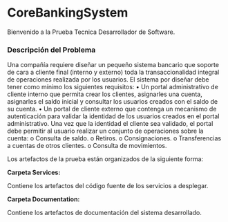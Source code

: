 # CoreBankingSystem
Bienvenido a la Prueba Tecnica Desarrollador de Software.

### Descripción del Problema
Una compañía requiere diseñar un pequeño sistema bancario que soporte de cara a cliente final (interno y externo) toda la transaccionalidad integral de operaciones realizada por los usuarios. El sistema por diseñar debe tener como mínimo los siguientes requisitos:
• Un portal administrativo de cliente interno que permita crear los clientes, asignarles una cuenta, asignarles el saldo inicial y consultar los usuarios creados con el saldo de su cuenta.
• Un portal de cliente externo que contenga un mecanismo de autenticación para validar la identidad de los usuarios creados en el portal administrativo. Una vez que la identidad el cliente sea validado, el portal debe permitir al usuario realizar un conjunto de operaciones sobre la cuenta:
o Consulta de saldo.
o Retiros.
o Consignaciones.
o Transferencias a cuentas de otros clientes.
o Consulta de movimientos.

Los artefactos de la prueba están organizados de la siguiente forma:

**Carpeta Services:** 

Contiene los artefactos del código fuente de los servicios a desplegar.

**Carpeta Documentation:** 

Contiene los artefactos de documentación del sistema desarrollado.


